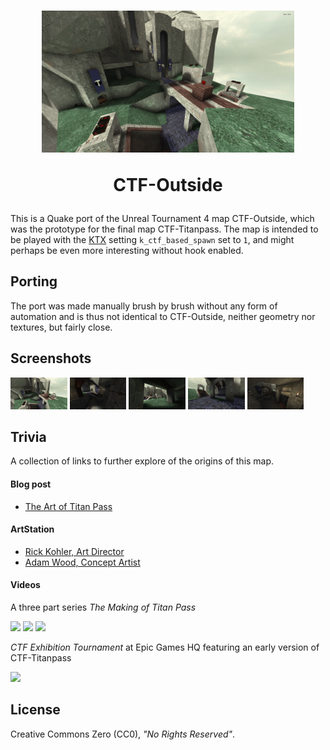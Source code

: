 <h1 align="center">
<img width="80%" src="images/1.webp" alt="CTF-Outside">

CTF-Outside
</h1>

This is a Quake port of the Unreal Tournament 4 map CTF-Outside, which was the prototype for the final map CTF-Titanpass. The map is intended to be played with the [KTX](https://github.com/QW-Group/ktx) setting `k_ctf_based_spawn` set to `1`, and might perhaps be even more interesting without hook enabled.


## Porting

The port was made manually brush by brush without any form of automation and is thus not identical to CTF-Outside, neither geometry nor textures, but fairly close.

## Screenshots

[<img src="images/1.webp" width="18%">](images/1.webp?raw=true)
[<img src="images/2.webp" width="18%">](images/2.webp?raw=true)
[<img src="images/3.webp" width="18%">](images/3.webp?raw=true)
[<img src="images/4.webp" width="18%">](images/4.webp?raw=true)
[<img src="images/5.webp" width="18%">](images/5.webp?raw=true)


## Trivia

A collection of links to further explore of the origins of this map.

#### Blog post

* [The Art of Titan Pass](https://www.epicgames.com/unrealtournament/en-US/blog/the-art-of-titan-pass)

#### ArtStation

* [Rick Kohler, Art Director](https://rek23.artstation.com/projects/A2OqV)
* [Adam Wood, Concept Artist](https://www.artstation.com/artwork/mA4X1)

#### Videos

A three part series _The Making of Titan Pass_

[<img src="http://img.youtube.com/vi/Vx9ZOd9rteY/hqdefault.jpg" width="30%">](http://www.youtube.com/watch?v=Vx9ZOd9rteY)
[<img src="http://img.youtube.com/vi/OM2zJpPiYiw/hqdefault.jpg" width="30%">](http://www.youtube.com/watch?v=OM2zJpPiYiw)
[<img src="http://img.youtube.com/vi/v1Z_F9Jv4Ms/hqdefault.jpg" width="30%">](http://www.youtube.com/watch?v=v1Z_F9Jv4Ms)
  
_CTF Exhibition Tournament_ at Epic Games HQ featuring an early version of CTF-Titanpass

[<img src="http://img.youtube.com/vi/xDB3LyTynns/hqdefault.jpg" width="30%">](http://www.youtube.com/watch?v=xDB3LyTynns)

## License

Creative Commons Zero (CC0), _"No Rights Reserved"_.
